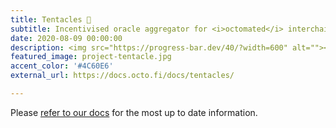 ```yaml
---
title: Tentacles 🚧
subtitle: Incentivised oracle aggregator for <i>octomated</i> interchain lending.
date: 2020-08-09 00:00:00
description: <img src="https://progress-bar.dev/40/?width=600" alt=""></a><br>OctoFi is building a next-gen open source platform for decentralized finance <s>oracles</s> tentacles.
featured_image: project-tentacle.jpg
accent_color: '#4C60E6'
external_url: https://docs.octo.fi/docs/tentacles/

---
```


Please [refer to our docs](https://docs.octo.fi) for the most up to date information.
